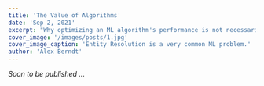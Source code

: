 ```yaml
---
title: 'The Value of Algorithms'
date: 'Sep 2, 2021'
excerpt: "Why optimizing an ML algorithm's performance is not necessarily the same as optimizing the value that algorithm creates."
cover_image: '/images/posts/1.jpg'
cover_image_caption: 'Entity Resolution is a very common ML problem.'
author: 'Alex Berndt'
---
```


*Soon to be published ...*

<!-- A common theme in data science is a passion for algorithms, models and complicated mathematical models.

Although these are all great, I would propose that any data scientist or machine learning engineer should approach their role as a problem solver, which has data to help them do this.

**When you are a hammer, you see everything as a nail.**

As data scientists, we should approach problems without even considering the data as the starting point, and then slowly using more and more data as we need it (as an increase in performance is required).

Essentially, this article is the **start simple** version of the data science domain.

If you can solve the problem _without_ data, do so!  Why? Data is inherently noisy, messy and requires an entire infrastructure to be managed. If you achieve your end-goal without using data, then just don't use it. 

Just because you are a data scientist, doesn't mean you have to use data whenever you solve a problem.

Rather, see data as _one of many_ tools in your _toolbox_, and use the appropriate tools to solve the problem.


Always start with the simplest case:

if you can use just a simple transformation, and obtain acceptable results, without an machine-learning whatsoever, use that! Simple algorithms are inherently more robust, and should almost always be favored over more complicated approaches.

Of course, the assumption here being that your test data is sufficiently representative of your final use case. -->
